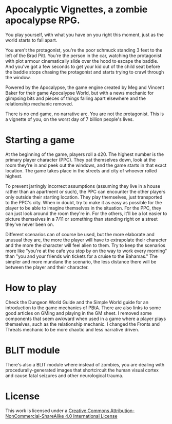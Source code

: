 # Apocalyptic Vignettes, a zombie apocalypse RPG.

You play yourself, with what you have on you right this moment, just as the
world starts to fall apart. 

You aren't the protagonist, you're the poor schmuck standing 3 feet to the left
of the Brad Pitt. You're the person in the car, watching the protagonist with
plot armour cinematically slide over the hood to escape the baddie. And you've
got a few seconds to get your kid out of the child seat before the baddie stops
chasing the protagonist and starts trying to crawl through the window.

Powered by the Apocalypse, the game engine created by Meg and Vincent Baker for
their game Apocalypse World, but with a news mechanic for glimpsing bits and
pieces of things falling apart elsewhere and the relationship mechanic removed.

There is no end game, no narrative arc. You are not the protagonist. This is a
vignette of you, on the worst day of 7 billion people's lives.

# Starting a game 

At the beginning of the game, players roll a d20. The highest number is the
primary player character (PPC). They pat themselves down, look at the room
they're in and peek out the windows, and the game starts in that exact location.
The game takes place in the streets and city of whoever rolled highest.

To prevent jarringly incorrect assumptions (assuming they live in a house rather
than an apartment or such), the PPC can encounter the other players only outside
their starting location. They play themselves, just transported to the PPC's
city. When in doubt, try to make it as easy as possible for the player to be
able to imagine themselves in the situation. For the PPC, they can just look
around the room they're in. For the others, it'll be a lot easier to picture
themselves in a 7/11 or something than standing right on a street they've never
been on.

Different scenarios can of course be used, but the more elaborate and unusual
they are, the more the player will have to extrapolate their character and the
more the character will feel alien to them. Try to keep the scenarios more like
"you're at the cafe you stop by on the way to work every morning" than "you and
your friends win tickets for a cruise to the Bahamas." The simpler and more
mundane the scenario, the less distance there will be between the player and
their character.

# How to play

Check the Dungeon World Guide and the Simple World guide for an introduction to
the game mechanics of PBtA. There are also links to some good articles on GMing
and playing in the GM sheet. I removed some components that seem awkward when
used in a game where a player plays themselves, such as the relationship
mechanic. I changed the Fronts and Threats mechanic to be more chaotic and less
narrative driven.

# BLIT module

There's also a BLIT module where instead of zombies, you are dealing with
procedurally-generated images that shortcircuit the human visual cortex and
cause fatal seizures and other neurological trauma.

# License

This work is licensed under a [Creative Commons
Attribution-NonCommercial-ShareAlike 4.0 International
License](http://creativecommons.org/licenses/by-nc-sa/4.0) 
